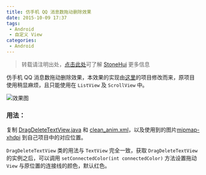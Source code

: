 ```yaml
---
title: 仿手机 QQ 消息数拖动删除效果
date: 2015-10-09 17:37
tags:
 - Android
 - 自定义 View
categories:
 - Android
---
```


> 转载请注明出处，[点击此处](https://shichaohui.github.io/)可了解 [StoneHui](https://shichaohui.github.io/) 更多信息

仿手机 QQ 消息数拖动删除效果，本效果的实现由[这里](http://www.eoeandroid.com/forum.php?mod=viewthread&tid=909319)的项目修改而来，原项目使用稍显麻烦，且只能使用在 `ListView` 及 `ScrollView` 中。

![效果图](https://img-blog.csdn.net/20151009173942729)

### 用法：

复制 [DragDeleteTextView.java](https://github.com/shichaohui/DragDeleteTextView/blob/master/app/src/main/java/com/sch/dragdelete/DragDeleteTextView.java) 和 [clean_anim.xml](https://github.com/shichaohui/DragDeleteTextView/blob/master/app/src/main/res/drawable/clean_anim.xml)，以及使用到的图片[mipmap-xhdpi](https://github.com/shichaohui/DragDeleteTextView/tree/master/app/src/main/res/mipmap-xhdpi) 到自己项目中的对应位置。

`DragDeleteTextView` 类的用法与 `TextView` 完全一致，获取 `DragDeleteTextView` 的实例之后，可以调用 `setConnectedColor(int connectedColor)` 方法设置拖动 `View` 与原位置的连接线的颜色，默认红色。